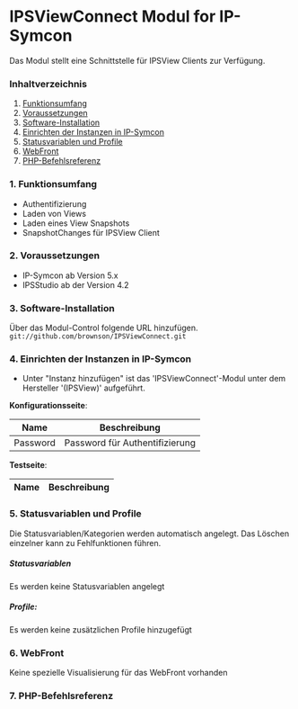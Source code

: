 # IPSViewConnect Modul for IP-Symcon
Das Modul stellt eine Schnittstelle für IPSView Clients zur Verfügung.

### Inhaltverzeichnis

1. [Funktionsumfang](#1-funktionsumfang)
2. [Voraussetzungen](#2-voraussetzungen)
3. [Software-Installation](#3-software-installation)
4. [Einrichten der Instanzen in IP-Symcon](#4-einrichten-der-instanzen-in-ip-symcon)
5. [Statusvariablen und Profile](#5-statusvariablen-und-profile)
6. [WebFront](#6-webfront)
7. [PHP-Befehlsreferenz](#7-php-befehlsreferenz)

### 1. Funktionsumfang

* Authentifizierung 
* Laden von Views
* Laden eines View Snapshots
* SnapshotChanges für IPSView Client

### 2. Voraussetzungen

- IP-Symcon ab Version 5.x
- IPSStudio ab der Version 4.2

### 3. Software-Installation

Über das Modul-Control folgende URL hinzufügen.  
`git://github.com/brownson/IPSViewConnect.git`  

### 4. Einrichten der Instanzen in IP-Symcon

- Unter "Instanz hinzufügen" ist das 'IPSViewConnect'-Modul unter dem Hersteller '(IPSView)' aufgeführt.  

__Konfigurationsseite__:

Name                    | Beschreibung
----------------------- | ---------------------------------
Password                | Password für Authentifizierung

__Testseite__:

Name                    | Beschreibung
----------------------- | ---------------------------------


### 5. Statusvariablen und Profile

Die Statusvariablen/Kategorien werden automatisch angelegt. Das Löschen einzelner kann zu Fehlfunktionen führen.

##### Statusvariablen

Es werden keine Statusvariablen angelegt

##### Profile:

Es werden keine zusätzlichen Profile hinzugefügt

### 6. WebFront

Keine spezielle Visualisierung für das WebFront vorhanden

### 7. PHP-Befehlsreferenz




